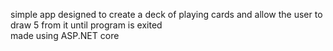 simple app designed to create a deck of playing cards and allow the user to draw 5 from it until program is exited  
made using ASP.NET core
